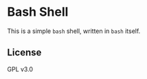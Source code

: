 # **Bash Shell**

This is a simple `bash` shell, written in `bash` itself.

## __License__

GPL v3.0